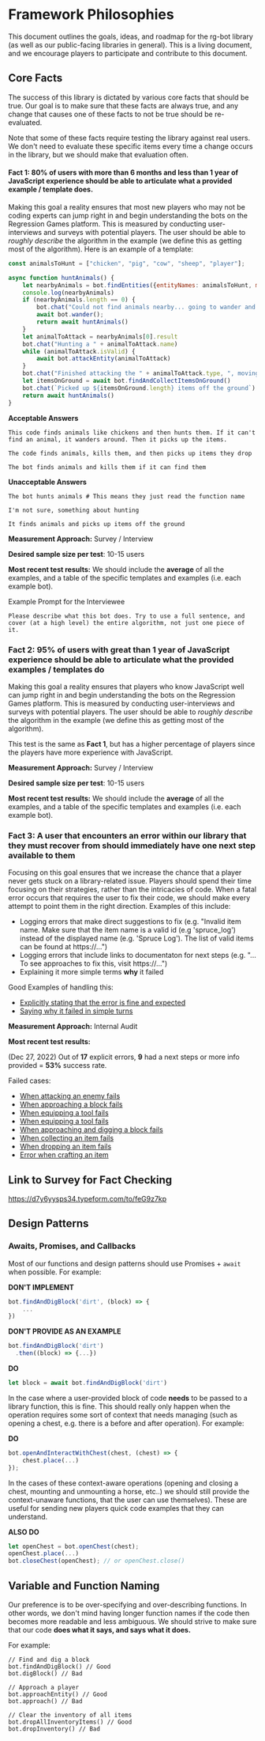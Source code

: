 # Framework Philosophies

This document outlines the goals, ideas, and roadmap for the rg-bot library (as well as our public-facing libraries in general). This is a living document, and we encourage players to participate and contribute to this document.

## Core Facts

The success of this library is dictated by various core facts that should be true. Our goal is to make sure that these facts are always true, and any change that causes one of these facts to not be true should be re-evaluated.

Note that some of these facts require testing the library against real users. We don't need to evaluate these specific items every time a change occurs in the library, but we should make that evaluation often.

#### Fact 1: 80% of users with more than 6 months and less than 1 year of JavaScript experience should be able to articulate what a provided example / template does.
Making this goal a reality ensures that most new players who may not be coding experts can jump right in and begin understanding the bots on the Regression Games platform. This is measured by conducting user-interviews and surveys with potential players. The user should be able to _roughly describe_ the algorithm in the example (we define this as getting most of the algorithm). Here is an example of a template:

```javascript
const animalsToHunt = ["chicken", "pig", "cow", "sheep", "player"];

async function huntAnimals() {
    let nearbyAnimals = bot.findEntities({entityNames: animalsToHunt, maxDistance: 100});
    console.log(nearbyAnimals)
    if (nearbyAnimals.length == 0) {
        bot.chat("Could not find animals nearby... going to wander and try again")
        await bot.wander();
        return await huntAnimals()
    }
    let animalToAttack = nearbyAnimals[0].result
    bot.chat("Hunting a " + animalToAttack.name)
    while (animalToAttack.isValid) {
        await bot.attackEntity(animalToAttack)
    }
    bot.chat("Finished attacking the " + animalToAttack.type, ", moving on the next victim")
    let itemsOnGround = await bot.findAndCollectItemsOnGround()
    bot.chat(`Picked up ${itemsOnGround.length} items off the ground`)
    return await huntAnimals()
}

```

**Acceptable Answers**

```
This code finds animals like chickens and then hunts them. If it can't find an animal, it wanders around. Then it picks up the items.
```
```
The code finds animals, kills them, and then picks up items they drop
```
```
The bot finds animals and kills them if it can find them
```

**Unacceptable Answers**
```
The bot hunts animals # This means they just read the function name
```
```
I'm not sure, something about hunting
```
```
It finds animals and picks up items off the ground
```

**Measurement Approach:** Survey / Interview

**Desired sample size per test**: 10-15 users

**Most recent test results:** We should include the **average** of all the examples, and a table of the specific templates and examples (i.e. each example bot).

Example Prompt for the Interviewee
```
Please describe what this bot does. Try to use a full sentence, and cover (at a high level) the entire algorithm, not just one piece of it.
```

### Fact 2: 95% of users with great than 1 year of JavaScript experience should be able to articulate what the provided examples / templates do
Making this goal a reality ensures that players who know JavaScript well can jump right in and begin understanding the bots on the Regression Games platform. This is measured by conducting user-interviews and surveys with potential players. The user should be able to _roughly describe_ the algorithm in the example (we define this as getting most of the algorithm).

This test is the same as **Fact 1**, but has a higher percentage of players since the players have more experience with JavaScript.

**Measurement Approach:** Survey / Interview

**Desired sample size per test**: 10-15 users

**Most recent test results:** We should include the **average** of all the examples, and a table of the specific templates and examples (i.e. each example bot).


### Fact 3: A user that encounters an error within our library that they must recover from should immediately have one next step available to them
Focusing on this goal ensures that we increase the chance that a player never gets stuck on a library-related issue. Players should spend their time focusing on their strategies, rather than the intricacies of code. When a fatal error occurs that requires the user to fix their code, we should make every attempt to point them in the right direction. Examples of this include:
* Logging errors that make direct suggestions to fix (e.g. "Invalid item name. Make sure that the item name is a valid id (e.g 'spruce_log') instead of the displayed name (e.g. 'Spruce Log'). The list of valid items can be found at https://...")
* Logging errors that include links to documentaton for next steps (e.g. "... To see approaches to fix this, visit https://...")
* Explaining it more simple terms **why** it failed

Good Examples of handling this:
* [Explicitly stating that the error is fine and expected](https://github.com/Regression-Games/RegressionBot/blob/e2bddcc37950a9f2ee5718ff5aa4dda549c5f008/lib/RGBot.js#L1088)
* [Saying why it failed in simple turns](https://github.com/Regression-Games/RegressionBot/blob/e2bddcc37950a9f2ee5718ff5aa4dda549c5f008/lib/RGBot.js#L1102)

**Measurement Approach:** Internal Audit

**Most recent test results:** 

(Dec 27, 2022) Out of **17** explicit errors, **9** had a next steps or more info provided = **53%** success rate.

Failed cases:
* [When attacking an enemy fails](https://github.com/Regression-Games/RegressionBot/blob/e2bddcc37950a9f2ee5718ff5aa4dda549c5f008/lib/RGBot.js#L735)
* [When approaching a block fails](https://github.com/Regression-Games/RegressionBot/blob/e2bddcc37950a9f2ee5718ff5aa4dda549c5f008/lib/RGBot.js#L956)
* [When equipping a tool fails](https://github.com/Regression-Games/RegressionBot/blob/e2bddcc37950a9f2ee5718ff5aa4dda549c5f008/lib/RGBot.js#L1005)
* [When equipping a tool fails](https://github.com/Regression-Games/RegressionBot/blob/e2bddcc37950a9f2ee5718ff5aa4dda549c5f008/lib/RGBot.js#L1099)
* [When approaching and digging a block fails](https://github.com/Regression-Games/RegressionBot/blob/e2bddcc37950a9f2ee5718ff5aa4dda549c5f008/lib/RGBot.js#L1172)
* [When collecting an item fails](https://github.com/Regression-Games/RegressionBot/blob/e2bddcc37950a9f2ee5718ff5aa4dda549c5f008/lib/RGBot.js#L1332)
* [When dropping an item fails](https://github.com/Regression-Games/RegressionBot/blob/e2bddcc37950a9f2ee5718ff5aa4dda549c5f008/lib/RGBot.js#L1417)
* [Error when crafting an item](https://github.com/Regression-Games/RegressionBot/blob/e2bddcc37950a9f2ee5718ff5aa4dda549c5f008/lib/RGBot.js#L1498)

## Link to Survey for Fact Checking

https://d7y6yysps34.typeform.com/to/feG9z7kp

## Design Patterns

### Awaits, Promises, and Callbacks

Most of our functions and design patterns should use Promises + `await` when possible. For example:

**DON'T IMPLEMENT**
```javascript
bot.findAndDigBlock('dirt', (block) => {
    ...
})
```
**DON'T PROVIDE AS AN EXAMPLE**
```javascript
bot.findAndDigBlock('dirt')
  .then((block) => {...})
```

**DO**
```javascript
let block = await bot.findAndDigBlock('dirt')
```

In the case where a user-provided block of code **needs** to be passed to a library function, this is fine. This should really only happen when the operation requires some sort of context that needs managing (such as opening a chest, e.g. there is a before and after operation). For example:

**DO**
```javascript
bot.openAndInteractWithChest(chest, (chest) => {
    chest.place(...)
});
```

In the cases of these context-aware operations (opening and closing a chest, mounting and unmounting a horse, etc..) we should still provide the context-unaware functions, that the user can use themselves). These are useful for sending new players quick code examples that they can understand.

**ALSO DO**
```javascript
let openChest = bot.openChest(chest);
openChest.place(...)
bot.closeChest(openChest); // or openChest.close()
```

## Variable and Function Naming

Our preference is to be over-specifying and over-describing functions. In other words, we don't mind having longer function names if the code then becomes more readable and less ambiguous. We should strive to make sure that our code **does what it says, and says what it does.**

For example:

```
// Find and dig a block
bot.findAndDigBlock() // Good
bot.digBlock() // Bad

// Approach a player
bot.approachEntity() // Good
bot.approach() // Bad

// Clear the inventory of all items
bot.dropAllInventoryItems() // Good
bot.dropInventory() // Bad
```
